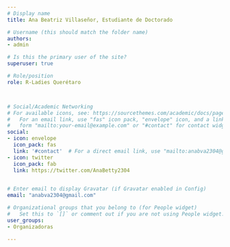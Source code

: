 ```yaml
---
# Display name
title: Ana Beatriz Villaseñor, Estudiante de Doctorado

# Username (this should match the folder name)
authors:
- admin

# Is this the primary user of the site?
superuser: true

# Role/position
role: R-Ladies Querétaro



# Social/Academic Networking
# For available icons, see: https://sourcethemes.com/academic/docs/page-builder/#icons
#   For an email link, use "fas" icon pack, "envelope" icon, and a link in the
#   form "mailto:your-email@example.com" or "#contact" for contact widget.
social:
- icon: envelope
  icon_pack: fas
  link: '#contact'  # For a direct email link, use "mailto:anabva2304@gmail.com".
- icon: twitter
  icon_pack: fab
  link: https://twitter.com/AnaBetty2304
  

# Enter email to display Gravatar (if Gravatar enabled in Config)
email: "anabva2304@gmail.com"

# Organizational groups that you belong to (for People widget)
#   Set this to `[]` or comment out if you are not using People widget.
user_groups:
- Organizadoras

---
```


